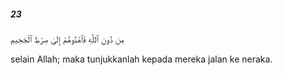 ##### 23

<span class="ayah">مِن دُونِ ٱللَّهِ فَٱهْدُوهُمْ إِلَىٰ صِرَٰطِ ٱلْجَحِيمِ</span>

<span class="ayah_translation">selain Allah; maka tunjukkanlah kepada mereka jalan ke neraka.</span>
